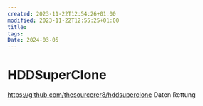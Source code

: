 ```yaml
---
created: 2023-11-22T12:54:26+01:00
modified: 2023-11-22T12:55:25+01:00
title: 
tags: 
Date: 2024-03-05
---
```


# 
# HDDSuperClone

<https://github.com/thesourcerer8/hddsuperclone>
Daten Rettung
